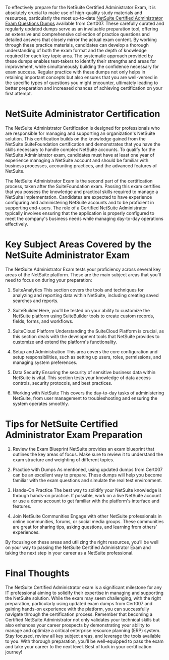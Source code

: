 To effectively prepare for the NetSuite Certified Administrator Exam, it is absolutely crucial to make use of high-quality study materials and resources, particularly the most up-to-date [NetSuite Certified Administrator Exam Questions Dumps](https://www.cert007.com/exam/netsuite-administrator/) available from Cert007. These carefully curated and regularly updated dumps serve as an invaluable preparation tool, offering an extensive and comprehensive collection of practice questions and detailed answers that closely mirror the actual exam content. By working through these practice materials, candidates can develop a thorough understanding of both the exam format and the depth of knowledge required for each key topic area. The systematic approach provided by these dumps enables test-takers to identify their strengths and areas for improvement, while simultaneously building the confidence necessary for exam success. Regular practice with these dumps not only helps in retaining important concepts but also ensures that you are well-versed in the specific types of questions you might encounter, ultimately leading to better preparation and increased chances of achieving certification on your first attempt.

# NetSuite Administrator Certification
The NetSuite Administrator Certification is designed for professionals who are responsible for managing and supporting an organization's NetSuite solution. This certification builds on the knowledge gained from the NetSuite SuiteFoundation certification and demonstrates that you have the skills necessary to handle complex NetSuite accounts. To qualify for the NetSuite Administrator exam, candidates must have at least one year of experience managing a NetSuite account and should be familiar with business processes, accounting practices, and the advanced features of NetSuite.

The NetSuite Administrator Exam is the second part of the certification process, taken after the SuiteFoundation exam. Passing this exam certifies that you possess the knowledge and practical skills required to manage a NetSuite implementation. Candidates are expected to have experience configuring and administering NetSuite accounts and to be proficient in supporting end-users. The role of a Certified NetSuite Administrator typically involves ensuring that the application is properly configured to meet the company's business needs while managing day-to-day operations effectively.

# Key Subject Areas Covered by the NetSuite Administrator Exam
The NetSuite Administrator Exam tests your proficiency across several key areas of the NetSuite platform. These are the main subject areas that you’ll need to focus on during your preparation:
1. SuiteAnalytics
This section covers the tools and techniques for analyzing and reporting data within NetSuite, including creating saved searches and reports.
    
2. SuiteBuilder
Here, you’ll be tested on your ability to customize the NetSuite platform using SuiteBuilder tools to create custom records, fields, forms, and workflows.
    
3. SuiteCloud Platform
Understanding the SuiteCloud Platform is crucial, as this section deals with the development tools that NetSuite provides to customize and extend the platform's functionality.
    
4. Setup and Administration
This area covers the core configuration and setup responsibilities, such as setting up users, roles, permissions, and managing system preferences.
    
5. Data Security
Ensuring the security of sensitive business data within NetSuite is vital. This section tests your knowledge of data access controls, security protocols, and best practices.
    
6. Working with NetSuite
This covers the day-to-day tasks of administering NetSuite, from user management to troubleshooting and ensuring the system operates smoothly.

# Tips for NetSuite Certified Administrator Exam Preparation
1. Review the Exam Blueprint
NetSuite provides an exam blueprint that outlines the key areas of focus. Make sure to review it to understand the exam structure and weighting of different topics.
    
2. Practice with Dumps
As mentioned, using updated dumps from Cert007 can be an excellent way to prepare. These dumps will help you become familiar with the exam questions and simulate the real test environment.
    
3. Hands-On Practice
The best way to solidify your NetSuite knowledge is through hands-on practice. If possible, work on a live NetSuite account or use a demo account to get familiar with the platform's interface and features.
    
4. Join NetSuite Communities
Engage with other NetSuite professionals in online communities, forums, or social media groups. These communities are great for sharing tips, asking questions, and learning from others’ experiences.

By focusing on these areas and utilizing the right resources, you’ll be well on your way to passing the NetSuite Certified Administrator Exam and taking the next step in your career as a NetSuite professional.

# Final Thoughts
The NetSuite Certified Administrator exam is a significant milestone for any IT professional aiming to solidify their expertise in managing and supporting the NetSuite solution. While the exam may seem challenging, with the right preparation, particularly using updated exam dumps from Cert007 and gaining hands-on experience with the platform, you can successfully navigate through the certification process. Remember that becoming a Certified NetSuite Administrator not only validates your technical skills but also enhances your career prospects by demonstrating your ability to manage and optimize a critical enterprise resource planning (ERP) system. Stay focused, review all key subject areas, and leverage the tools available to you. With thorough preparation, you’ll be well-equipped to pass the exam and take your career to the next level. Best of luck in your certification journey!
